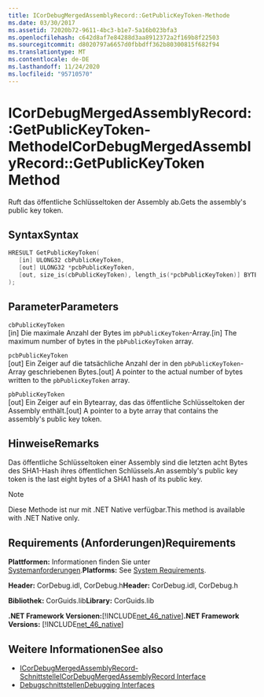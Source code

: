 ```yaml
---
title: ICorDebugMergedAssemblyRecord::GetPublicKeyToken-Methode
ms.date: 03/30/2017
ms.assetid: 72020b72-9611-4bc3-b1e7-5a16b023bfa3
ms.openlocfilehash: c642d8af7e84288d3aa8912372a2f169b8f22503
ms.sourcegitcommit: d8020797a6657d0fbbdff362b80300815f682f94
ms.translationtype: MT
ms.contentlocale: de-DE
ms.lasthandoff: 11/24/2020
ms.locfileid: "95710570"
---
```

# <a name="icordebugmergedassemblyrecordgetpublickeytoken-method"></a><span data-ttu-id="92a20-102">ICorDebugMergedAssemblyRecord::GetPublicKeyToken-Methode</span><span class="sxs-lookup"><span data-stu-id="92a20-102">ICorDebugMergedAssemblyRecord::GetPublicKeyToken Method</span></span>

<span data-ttu-id="92a20-103">Ruft das öffentliche Schlüsseltoken der Assembly ab.</span><span class="sxs-lookup"><span data-stu-id="92a20-103">Gets the assembly's public key token.</span></span>  
  
## <a name="syntax"></a><span data-ttu-id="92a20-104">Syntax</span><span class="sxs-lookup"><span data-stu-id="92a20-104">Syntax</span></span>  
  
```cpp  
HRESULT GetPublicKeyToken(  
   [in] ULONG32 cbPublicKeyToken,
   [out] ULONG32 *pcbPublicKeyToken,
   [out, size_is(cbPublicKeyToken), length_is(*pcbPublicKeyToken)] BYTE pbPublicKeyToken[]  
);  
```  
  
## <a name="parameters"></a><span data-ttu-id="92a20-105">Parameter</span><span class="sxs-lookup"><span data-stu-id="92a20-105">Parameters</span></span>  

 `cbPublicKeyToken`  
 <span data-ttu-id="92a20-106">[in] Die maximale Anzahl der Bytes im `pbPublicKeyToken`-Array.</span><span class="sxs-lookup"><span data-stu-id="92a20-106">[in] The maximum number of bytes in the `pbPublicKeyToken` array.</span></span>  
  
 `pcbPublicKeyToken`  
 <span data-ttu-id="92a20-107">[out] Ein Zeiger auf die tatsächliche Anzahl der in den `pbPublicKeyToken`-Array geschriebenen Bytes.</span><span class="sxs-lookup"><span data-stu-id="92a20-107">[out] A pointer to the actual number of bytes written to the `pbPublicKeyToken` array.</span></span>  
  
 `pbPublicKeyToken`  
 <span data-ttu-id="92a20-108">[out] Ein Zeiger auf ein Bytearray, das das öffentliche Schlüsseltoken der Assembly enthält.</span><span class="sxs-lookup"><span data-stu-id="92a20-108">[out] A pointer to a byte array that contains the assembly's public key token.</span></span>  
  
## <a name="remarks"></a><span data-ttu-id="92a20-109">Hinweise</span><span class="sxs-lookup"><span data-stu-id="92a20-109">Remarks</span></span>  

 <span data-ttu-id="92a20-110">Das öffentliche Schlüsseltoken einer Assembly sind die letzten acht Bytes des SHA1-Hash ihres öffentlichen Schlüssels.</span><span class="sxs-lookup"><span data-stu-id="92a20-110">An assembly's public key token is the last eight bytes of a SHA1 hash of its public key.</span></span>  
  
> [!NOTE]
> <span data-ttu-id="92a20-111">Diese Methode ist nur mit .NET Native verfügbar.</span><span class="sxs-lookup"><span data-stu-id="92a20-111">This method is available with .NET Native only.</span></span>  
  
## <a name="requirements"></a><span data-ttu-id="92a20-112">Requirements (Anforderungen)</span><span class="sxs-lookup"><span data-stu-id="92a20-112">Requirements</span></span>  

 <span data-ttu-id="92a20-113">**Plattformen:** Informationen finden Sie unter [Systemanforderungen](../../get-started/system-requirements.md).</span><span class="sxs-lookup"><span data-stu-id="92a20-113">**Platforms:** See [System Requirements](../../get-started/system-requirements.md).</span></span>  
  
 <span data-ttu-id="92a20-114">**Header:** CorDebug.idl, CorDebug.h</span><span class="sxs-lookup"><span data-stu-id="92a20-114">**Header:** CorDebug.idl, CorDebug.h</span></span>  
  
 <span data-ttu-id="92a20-115">**Bibliothek:** CorGuids.lib</span><span class="sxs-lookup"><span data-stu-id="92a20-115">**Library:** CorGuids.lib</span></span>  
  
 <span data-ttu-id="92a20-116">**.NET Framework Versionen:**[!INCLUDE[net_46_native](../../../../includes/net-46-native-md.md)]</span><span class="sxs-lookup"><span data-stu-id="92a20-116">**.NET Framework Versions:** [!INCLUDE[net_46_native](../../../../includes/net-46-native-md.md)]</span></span>  
  
## <a name="see-also"></a><span data-ttu-id="92a20-117">Weitere Informationen</span><span class="sxs-lookup"><span data-stu-id="92a20-117">See also</span></span>

- [<span data-ttu-id="92a20-118">ICorDebugMergedAssemblyRecord-Schnittstelle</span><span class="sxs-lookup"><span data-stu-id="92a20-118">ICorDebugMergedAssemblyRecord Interface</span></span>](icordebugmergedassemblyrecord-interface.md)
- [<span data-ttu-id="92a20-119">Debugschnittstellen</span><span class="sxs-lookup"><span data-stu-id="92a20-119">Debugging Interfaces</span></span>](debugging-interfaces.md)
